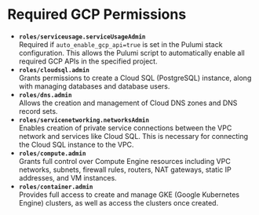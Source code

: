 # Required GCP Permissions

- **`roles/serviceusage.serviceUsageAdmin`**  
  Required if `auto_enable_gcp_api=true` is set in the Pulumi stack configuration. This allows the Pulumi script to automatically enable all required GCP APIs in the specified project.
- **`roles/cloudsql.admin`**  
  Grants permissions to create a Cloud SQL (PostgreSQL) instance, along with managing databases and database users.
- **`roles/dns.admin`**  
  Allows the creation and management of Cloud DNS zones and DNS record sets.
- **`roles/servicenetworking.networksAdmin`**  
  Enables creation of private service connections between the VPC network and services like Cloud SQL. This is necessary for connecting the Cloud SQL instance to the VPC.
- **`roles/compute.admin`**  
  Grants full control over Compute Engine resources including VPC networks, subnets, firewall rules, routers, NAT gateways, static IP addresses, and VM instances.
- **`roles/container.admin`**  
  Provides full access to create and manage GKE (Google Kubernetes Engine) clusters, as well as access the clusters once created.
